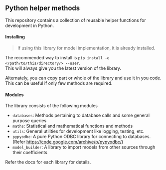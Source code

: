 ## Python helper methods

This repository contains a collection of reusable helper functions for development in Python.

#### Installing

> If using this library for model implementation, it is already installed.

The recommended way to install is `pip install -e </path/to/this/directory/> --user`.  
This will always give you the latest version of the library.

Alternately, you can copy part or whole of the library and use it in you code.  
This can be useful if only few methods are required.

#### Modules

The library consists of the following  modules

* `databases`: Methods pertaining to database calls and some general purpose queries
* `maths`: Statistical and mathematical functions and methods
* `utils`: General utilities for development like logging, testing, etc.
* `pypyodbc`: A pure Python ODBC library for connecting to databases. (Refer https://code.google.com/archive/p/pypyodbc/)
* `model_builder`: A library to import models from other sources through their coefficients

Refer the docs for each library for details.
